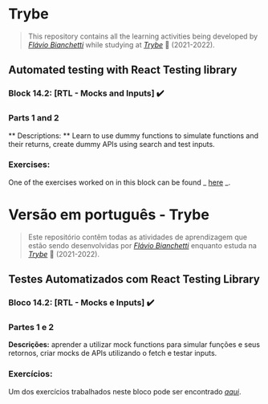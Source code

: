 # Trybe

> This repository contains all the learning activities being developed by _[Flávio Bianchetti](https://www.linkedin.com/in/flaviobianchetti/)_ while studying at _[Trybe](https://www.betrybe.com/)_ :rocket: (2021-2022).

## Automated testing with React Testing library


### Block 14.2: [RTL - Mocks and Inputs] :heavy_check_mark:

### Parts 1 and 2

** Descriptions: ** Learn to use dummy functions to simulate functions and their returns, create dummy APIs using search and test inputs.

### Exercises:

One of the exercises worked on in this block can be found _ [here](https://github.com/tryber/react-and-mocky) _.

# Versão em português - Trybe

> Este repositório contêm todas as atividades de aprendizagem que estão sendo desenvolvidas por  _[Flávio Bianchetti](https://www.linkedin.com/in/flaviobianchetti/)_ enquanto estuda na _[Trybe](https://www.betrybe.com/)_ :rocket: (2021-2022).

## Testes Automatizados com React Testing Library


### Bloco 14.2: [RTL - Mocks e Inputs] :heavy_check_mark:

### Partes 1 e 2

**Descrições:** aprender a utilizar mock functions para simular funções e seus retornos, criar mocks de APIs utilizando o fetch e testar inputs.

### Exercícios:

Um dos exercícios trabalhados neste bloco pode ser encontrado _[aqui](https://github.com/tryber/react-and-mocky)_.